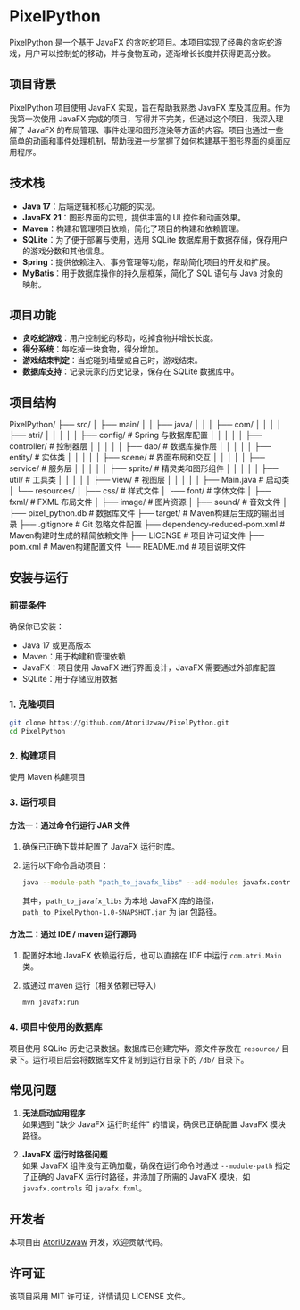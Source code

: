 # PixelPython

PixelPython 是一个基于 JavaFX 的贪吃蛇项目。本项目实现了经典的贪吃蛇游戏，用户可以控制蛇的移动，并与食物互动，逐渐增长长度并获得更高分数。

## 项目背景

PixelPython 项目使用 JavaFX 实现，旨在帮助我熟悉 JavaFX 库及其应用。作为我第一次使用 JavaFX 完成的项目，写得并不完美，但通过这个项目，我深入理解了 JavaFX 的布局管理、事件处理和图形渲染等方面的内容。项目也通过一些简单的动画和事件处理机制，帮助我进一步掌握了如何构建基于图形界面的桌面应用程序。

## 技术栈

- **Java 17**：后端逻辑和核心功能的实现。
- **JavaFX 21**：图形界面的实现，提供丰富的 UI 控件和动画效果。
- **Maven**：构建和管理项目依赖，简化了项目的构建和依赖管理。
- **SQLite**：为了便于部署与使用，选用 SQLite 数据库用于数据存储，保存用户的游戏分数和其他信息。
- **Spring**：提供依赖注入、事务管理等功能，帮助简化项目的开发和扩展。
- **MyBatis**：用于数据库操作的持久层框架，简化了 SQL 语句与 Java 对象的映射。

## 项目功能

- **贪吃蛇游戏**：用户控制蛇的移动，吃掉食物并增长长度。
- **得分系统**：每吃掉一块食物，得分增加。
- **游戏结束判定**：当蛇碰到墙壁或自己时，游戏结束。
- **数据库支持**：记录玩家的历史记录，保存在 SQLite 数据库中。

## 项目结构

PixelPython/
├── src/
│   ├── main/
│   │   ├── java/
│   │   │   ├── com/
│   │   │   │   ├── atri/
│   │   │   │   │   ├── config/          # Spring 与数据库配置
│   │   │   │   │   ├── controller/      # 控制器层
│   │   │   │   │   ├── dao/             # 数据库操作层
│   │   │   │   │   ├── entity/          # 实体类
│   │   │   │   │   ├── scene/           # 界面布局和交互
│   │   │   │   │   ├── service/         # 服务层
│   │   │   │   │   ├── sprite/          # 精灵类和图形组件
│   │   │   │   │   ├── util/            # 工具类
│   │   │   │   │   ├── view/            # 视图层
│   │   │   │   │   ├── Main.java        # 启动类
│   └── resources/
│       ├── css/                         # 样式文件
│       ├── font/                        # 字体文件
│       ├── fxml/                        # FXML 布局文件
│       ├── image/                       # 图片资源
│       ├── sound/                       # 音效文件
│       ├── pixel_python.db              # 数据库文件
├── target/                              # Maven构建后生成的输出目录
├── .gitignore                           # Git 忽略文件配置
├── dependency-reduced-pom.xml           # Maven构建时生成的精简依赖文件
├── LICENSE                              # 项目许可证文件
├── pom.xml                              # Maven构建配置文件
└── README.md                            # 项目说明文件

## 安装与运行

### 前提条件

确保你已安装：

- Java 17 或更高版本
- Maven：用于构建和管理依赖
- JavaFX：项目使用 JavaFX 进行界面设计，JavaFX 需要通过外部库配置
- SQLite：用于存储应用数据

### 1. 克隆项目

```bash
git clone https://github.com/AtoriUzwaw/PixelPython.git
cd PixelPython
```

### 2. 构建项目

使用 Maven 构建项目

### 3. 运行项目

#### 方法一：通过命令行运行 JAR 文件

1. 确保已正确下载并配置了 JavaFX 运行时库。
2. 运行以下命令启动项目：

   ```bash
   java --module-path "path_to_javafx_libs" --add-modules javafx.controls,javafx.fxml,javafx.media --add-opens javafx.base/com.sun.javafx=ALL-UNNAMED -jar "path_to_PixelPython-1.0-SNAPSHOT.jar"
   ```

   其中，`path_to_javafx_libs` 为本地 JavaFX 库的路径，`path_to_PixelPython-1.0-SNAPSHOT.jar` 为 jar 包路径。

#### 方法二：通过 IDE / maven 运行源码

1. 配置好本地 JavaFX 依赖运行后，也可以直接在 IDE 中运行 `com.atri.Main` 类。

2. 或通过 maven 运行（相关依赖已导入）
   ```bash
   mvn javafx:run
   ```

### 4. 项目中使用的数据库

项目使用 SQLite 历史记录数据。数据库已创建完毕，源文件存放在 `resource/` 目录下。运行项目后会将数据库文件复制到运行目录下的 `/db/` 目录下。

## 常见问题

1. **无法启动应用程序**  
   如果遇到 "缺少 JavaFX 运行时组件" 的错误，确保已正确配置 JavaFX 模块路径。

2. **JavaFX 运行时路径问题**  
   如果 JavaFX 组件没有正确加载，确保在运行命令时通过 `--module-path` 指定了正确的 JavaFX 运行时路径，并添加了所需的 JavaFX 模块，如 `javafx.controls` 和 `javafx.fxml`。

## 开发者

本项目由 [AtoriUzwaw](https://github.com/AtoriUzwaw) 开发，欢迎贡献代码。

## 许可证

该项目采用 MIT 许可证，详情请见 LICENSE 文件。
